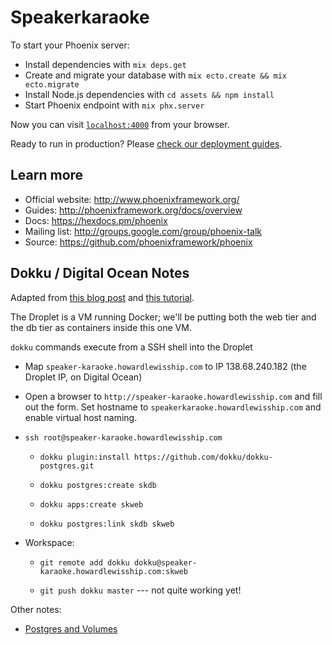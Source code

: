 # Speakerkaraoke

To start your Phoenix server:

  * Install dependencies with `mix deps.get`
  * Create and migrate your database with `mix ecto.create && mix ecto.migrate`
  * Install Node.js dependencies with `cd assets && npm install`
  * Start Phoenix endpoint with `mix phx.server`

Now you can visit [`localhost:4000`](http://localhost:4000) from your browser.

Ready to run in production? Please [check our deployment guides](http://www.phoenixframework.org/docs/deployment).

## Learn more

  * Official website: http://www.phoenixframework.org/
  * Guides: http://phoenixframework.org/docs/overview
  * Docs: https://hexdocs.pm/phoenix
  * Mailing list: http://groups.google.com/group/phoenix-talk
  * Source: https://github.com/phoenixframework/phoenix


## Dokku / Digital Ocean Notes

Adapted from [this blog post](https://medium.com/@jonlunsford/elixir-up-and-running-with-dokku-on-digital-ocean-ce332d64224c) and
[this tutorial](https://phoenixbasics.github.io/index.html).

The Droplet is a VM running Docker; we'll be putting both the web tier and the db tier as
containers inside this one VM.

`dokku` commands execute from a SSH shell into the Droplet

* Map `speaker-karaoke.howardlewisship.com` to IP 138.68.240.182 (the Droplet IP, on
  Digital Ocean)

* Open a browser to `http://speaker-karaoke.howardlewisship.com` and fill out the form.
  Set hostname to `speakerkaraoke.howardlewisship.com` and enable virtual host naming.

* `ssh root@speaker-karaoke.howardlewisship.com`
  
  * `dokku plugin:install https://github.com/dokku/dokku-postgres.git`
  
  * `dokku postgres:create skdb`
  
  * `dokku apps:create skweb`
  
  * `dokku postgres:link skdb skweb`

* Workspace:

  * `git remote add dokku dokku@speaker-karaoke.howardlewisship.com:skweb`

  * `git push dokku master` --- not quite working yet!

Other notes:

* [Postgres and Volumes](https://github.com/dokku/dokku-postgres/issues/78)